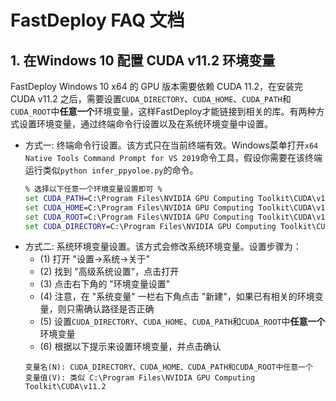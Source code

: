 # FastDeploy FAQ 文档

## 1. 在Windows 10 配置 CUDA v11.2 环境变量  
FastDeploy Windows 10 x64 的 GPU 版本需要依赖 CUDA 11.2，在安装完 CUDA v11.2 之后，需要设置`CUDA_DIRECTORY`、`CUDA_HOME`、`CUDA_PATH`和`CUDA_ROOT`中**任意一个**环境变量，这样FastDeploy才能链接到相关的库。有两种方式设置环境变量，通过终端命令行设置以及在系统环境变量中设置。  
- 方式一: 终端命令行设置。该方式只在当前终端有效。Windows菜单打开`x64 Native Tools Command Prompt for VS 2019`命令工具，假设你需要在该终端运行类似`python infer_ppyoloe.py`的命令。
  ```bat
  % 选择以下任意一个环境变量设置即可 %
  set CUDA_PATH=C:\Program Files\NVIDIA GPU Computing Toolkit\CUDA\v11.2
  set CUDA_HOME=C:\Program Files\NVIDIA GPU Computing Toolkit\CUDA\v11.2
  set CUDA_ROOT=C:\Program Files\NVIDIA GPU Computing Toolkit\CUDA\v11.2
  set CUDA_DIRECTORY=C:\Program Files\NVIDIA GPU Computing Toolkit\CUDA\v11.2
  ```
- 方式二: 系统环境变量设置。该方式会修改系统环境变量。设置步骤为：  
  - (1) 打开 "设置->系统->关于"
  - (2) 找到 "高级系统设置"，点击打开
  - (3) 点击右下角的 "环境变量设置"  
  - (4) 注意，在 "系统变量" 一栏右下角点击 "新建"，如果已有相关的环境变量，则只需确认路径是否正确
  - (5) 设置`CUDA_DIRECTORY`、`CUDA_HOME`、`CUDA_PATH`和`CUDA_ROOT`中**任意一个**环境变量  
  - (6) 根据以下提示来设置环境变量，并点击确认
  ```text
  变量名(N): CUDA_DIRECTORY、CUDA_HOME、CUDA_PATH和CUDA_ROOT中任意一个
  变量值(V): 类似 C:\Program Files\NVIDIA GPU Computing Toolkit\CUDA\v11.2
  ```
